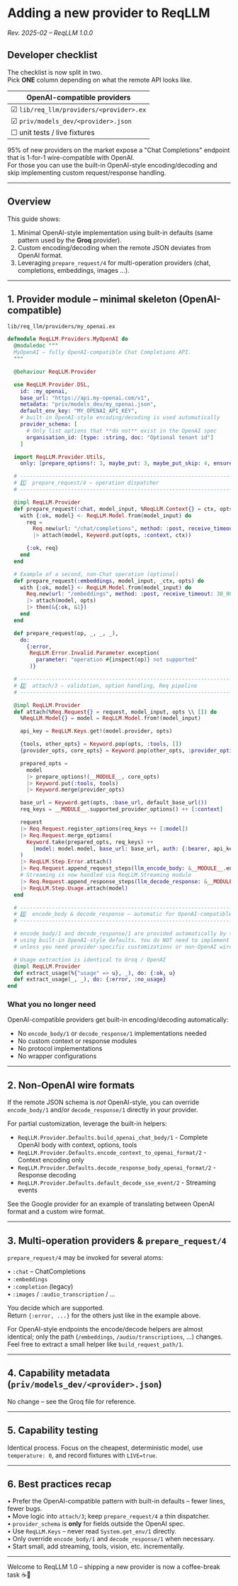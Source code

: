 # Adding a new provider to **ReqLLM**

_Rev. 2025-02 – ReqLLM 1.0.0_

## Developer checklist

The checklist is now split in two.  
Pick **ONE** column depending on what the remote API looks like.

| OpenAI-compatible providers                 |
|---------------------------------------------|
| ☑  `lib/req_llm/providers/<provider>.ex`    |
| ☑  `priv/models_dev/<provider>.json`        |
| ☐  unit tests / live fixtures               |

95% of new providers on the market expose a "Chat Completions"
endpoint that is 1-for-1 wire-compatible with OpenAI.  
For those you can use the built-in OpenAI-style encoding/decoding 
and skip implementing custom request/response handling.

---

## Overview

This guide shows:

1. Minimal OpenAI-style implementation using built-in defaults (same pattern used by the **Groq** provider).  
2. Custom encoding/decoding when the remote JSON deviates from OpenAI format.  
3. Leveraging `prepare_request/4` for multi-operation providers (chat, completions, embeddings, images …).

---

## 1. Provider module – **minimal skeleton (OpenAI-compatible)**

```
lib/req_llm/providers/my_openai.ex
```

```elixir
defmodule ReqLLM.Providers.MyOpenAI do
  @moduledoc """
  MyOpenAI – fully OpenAI-compatible Chat Completions API.
  """

  @behaviour ReqLLM.Provider

  use ReqLLM.Provider.DSL,
    id: :my_openai,
    base_url: "https://api.my-openai.com/v1",
    metadata: "priv/models_dev/my_openai.json",
    default_env_key: "MY_OPENAI_API_KEY",
    # built-in OpenAI-style encoding/decoding is used automatically
    provider_schema: [
      # Only list options that **do not** exist in the OpenAI spec
      organisation_id: [type: :string, doc: "Optional tenant id"]
    ]

  import ReqLLM.Provider.Utils,
    only: [prepare_options!: 3, maybe_put: 3, maybe_put_skip: 4, ensure_parsed_body: 1]

  # ---------------------------------------------------------------------------
  # 1️⃣  prepare_request/4 – operation dispatcher
  # ---------------------------------------------------------------------------

  @impl ReqLLM.Provider
  def prepare_request(:chat, model_input, %ReqLLM.Context{} = ctx, opts) do
    with {:ok, model} <- ReqLLM.Model.from(model_input) do
      req =
        Req.new(url: "/chat/completions", method: :post, receive_timeout: 30_000)
        |> attach(model, Keyword.put(opts, :context, ctx))

      {:ok, req}
    end
  end

  # Example of a second, non-Chat operation (optional)
  def prepare_request(:embeddings, model_input, _ctx, opts) do
    with {:ok, model} <- ReqLLM.Model.from(model_input) do
      Req.new(url: "/embeddings", method: :post, receive_timeout: 30_000)
      |> attach(model, opts)
      |> then(&{:ok, &1})
    end
  end

  def prepare_request(op, _, _, _),
    do:
      {:error,
       ReqLLM.Error.Invalid.Parameter.exception(
         parameter: "operation #{inspect(op)} not supported"
       )}

  # ---------------------------------------------------------------------------
  # 2️⃣  attach/3 – validation, option handling, Req pipeline
  # ---------------------------------------------------------------------------

  @impl ReqLLM.Provider
  def attach(%Req.Request{} = request, model_input, opts \\ []) do
    %ReqLLM.Model{} = model = ReqLLM.Model.from!(model_input)

    api_key = ReqLLM.Keys.get!(model.provider, opts)

    {tools, other_opts} = Keyword.pop(opts, :tools, [])
    {provider_opts, core_opts} = Keyword.pop(other_opts, :provider_options, [])

    prepared_opts =
      model
      |> prepare_options!(__MODULE__, core_opts)
      |> Keyword.put(:tools, tools)
      |> Keyword.merge(provider_opts)

    base_url = Keyword.get(opts, :base_url, default_base_url())
    req_keys = __MODULE__.supported_provider_options() ++ [:context]

    request
    |> Req.Request.register_options(req_keys ++ [:model])
    |> Req.Request.merge_options(
      Keyword.take(prepared_opts, req_keys) ++
        [model: model.model, base_url: base_url, auth: {:bearer, api_key}]
    )
    |> ReqLLM.Step.Error.attach()
    |> Req.Request.append_request_steps(llm_encode_body: &__MODULE__.encode_body/1)
    # Streaming is now handled via ReqLLM.Streaming module
    |> Req.Request.append_response_steps(llm_decode_response: &__MODULE__.decode_response/1)
    |> ReqLLM.Step.Usage.attach(model)
  end

  # ---------------------------------------------------------------------------
  # 3️⃣  encode_body & decode_response – automatic for OpenAI-compatible APIs
  # ---------------------------------------------------------------------------

  # encode_body/1 and decode_response/1 are provided automatically by the DSL
  # using built-in OpenAI-style defaults. You do NOT need to implement them
  # unless you need provider-specific customizations or non-OpenAI wire format.

  # Usage extraction is identical to Groq / OpenAI
  @impl ReqLLM.Provider
  def extract_usage(%{"usage" => u}, _), do: {:ok, u}
  def extract_usage(_, _), do: {:error, :no_usage}
end
```

### What you no longer need

OpenAI-compatible providers get built-in encoding/decoding automatically:

- No `encode_body/1` or `decode_response/1` implementations needed
- No custom context or response modules
- No protocol implementations
- No wrapper configurations

---

## 2. Non-OpenAI wire formats

If the remote JSON schema is _not_ OpenAI-style, you can override 
`encode_body/1` and/or `decode_response/1` directly in your provider.

For partial customization, leverage the built-in helpers:
- `ReqLLM.Provider.Defaults.build_openai_chat_body/1` - Complete OpenAI body with context, options, tools
- `ReqLLM.Provider.Defaults.encode_context_to_openai_format/2` - Context encoding only
- `ReqLLM.Provider.Defaults.decode_response_body_openai_format/2` - Response decoding
- `ReqLLM.Provider.Defaults.default_decode_sse_event/2` - Streaming events

See the Google provider for an example of translating between 
OpenAI format and a custom wire format.

---

## 3. Multi-operation providers & `prepare_request/4`

`prepare_request/4` may be invoked for several atoms:

• `:chat`  – ChatCompletions  
• `:embeddings`  
• `:completion` (legacy)  
• `:images` / `:audio_transcription` / …

You decide which are supported.  
Return `{:error, ...}` for the others just like in the example above.

For OpenAI-style endpoints the encode/decode helpers are almost identical;
only the path (`/embeddings`, `/audio/transcriptions`, …) changes. Feel free
to extract a small helper like `build_request_path/1`.

---

## 4. Capability metadata (`priv/models_dev/<provider>.json`)

No change – see the Groq file for reference.

---

## 5. Capability testing

Identical process. Focus on the cheapest, deterministic model, use
`temperature: 0`, and record fixtures with `LIVE=true`.

---

## 6. Best practices recap

• Prefer the OpenAI-compatible pattern with built-in defaults – fewer lines, fewer bugs.  
• Move logic into `attach/3`; keep `prepare_request/4` a thin dispatcher.  
• `provider_schema` is **only** for fields outside the OpenAI spec.  
• Use `ReqLLM.Keys` – never read `System.get_env/1` directly.  
• Only override `encode_body/1` and `decode_response/1` when necessary.  
• Start small, add streaming, tools, vision, etc. incrementally.

---

Welcome to ReqLLM 1.0 – shipping a new provider is now a coffee-break task ☕🚀
